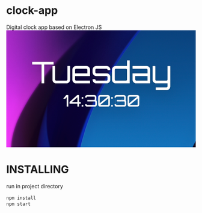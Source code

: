 # clock-app
Digital clock app based on Electron JS
![preview image](https://github.com/VitaliyStels/clock-app/blob/main/preview_images/widget.png?raw=true)

# INSTALLING
run in project directory

```
npm install
npm start
```
